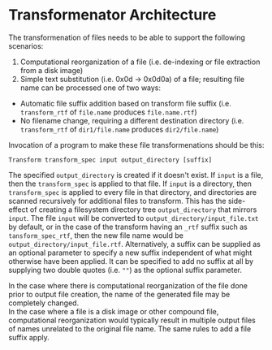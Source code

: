 # Transformenator Architecture

The transformenation of files needs to be able to support the following scenarios:

1. Computational reorganization of a file (i.e. de-indexing or file extraction from a disk image)
2. Simple text substitution (i.e. 0x0d -> 0x0d0a) of a file; resulting file name can be processed one of two ways:
  - Automatic file suffix addition based on transform file suffix (i.e. `transform_rtf` of `file.name` produces `file.name.rtf`)
  - No filename change, requiring a different destination directory (i.e. `transform_rtf` of `dir1/file.name` produces `dir2/file.name`)

Invocation of a program to make these file transformenations should be this:
``` 
Transform transform_spec input output_directory [suffix]
```
The specified `output_directory` is created if it doesn't exist.
If `input` is a file, then the `transform_spec` is applied to that file.  If `input` is a directory, then `transform_spec` is applied to every file in that directory, and directories are scanned recursively for additional files to transform.  This has the side-effect of creating a filesystem directory tree `output_directory` that mirrors `input`.
The file `input` will be converted to `output_directory/input_file.txt` by default, or in the case of the transform having an `_rtf`
suffix such as `tansform_spec_rtf`, then the new file name would be `output_directory/input_file.rtf`.
Alternatively, a suffix can be supplied as an optional parameter to specify a new suffix independent of what might otherwise have been applied.
It can be specified to add no suffix at all by supplying two double quotes (i.e. `""`) as the optional suffix parameter. 

In the case where there is computational reorganization of the file done prior to output file creation, the name of the
generated file may be completely changed.  
In the case where a file is a disk image or other compound file, computational reorganization would typically result in
multiple output files of names unrelated to the original file name.
The same rules to add a file suffix apply.